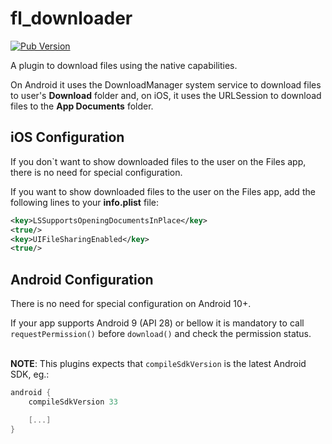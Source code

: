 # fl_downloader
[![Pub Version](https://img.shields.io/pub/v/fl_downloader)](https://pub.dev/packages/fl_downloader)

A plugin to download files using the native capabilities.

On Android it uses the DownloadManager system service to download files to user's **Download** folder and, on iOS, it uses the URLSession to download files to the **App Documents** folder.

## iOS Configuration

If you don`t want to show downloaded files to the user on the Files app, there is no need for special configuration.

If you want to show downloaded files to the user on the Files app, add the following lines to your **info.plist** file:

``` xml
<key>LSSupportsOpeningDocumentsInPlace</key>
<true/>
<key>UIFileSharingEnabled</key>
<true/>
```

## Android Configuration

There is no need for special configuration on Android 10+.

If your app supports Android 9 (API 28) or bellow it is mandatory to call `requestPermission()` before `download()` and check the permission status.<br><br>

**NOTE**: This plugins expects that `compileSdkVersion` is the latest Android SDK, eg.:
```groovy
android {
    compileSdkVersion 33

    [...]
}
```
